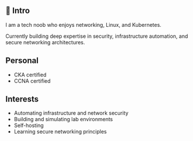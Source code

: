 ## 👋 Intro

I am a tech noob who enjoys networking, Linux, and Kubernetes.

Currently building deep expertise in security, infrastructure automation, and secure networking architectures.

## Personal

- CKA certified
- CCNA certified

## Interests

- Automating infrastructure and network security
- Building and simulating lab environments
- Self-hosting
- Learning secure networking principles
